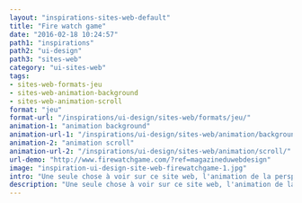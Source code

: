 ```yaml
---
layout: "inspirations-sites-web-default"
title: "Fire watch game"
date: "2016-02-18 10:24:57"
path1: "inspirations"
path2: "ui-design"
path3: "sites-web"
category: "ui-sites-web"
tags:
- sites-web-formats-jeu
- sites-web-animation-background
- sites-web-animation-scroll
format: "jeu"
format-url: "/inspirations/ui-design/sites-web/formats/jeu/"
animation-1: "animation background"
animation-url-1: "/inspirations/ui-design/sites-web/animation/background/"
animation-2: "animation scroll"
animation-url-2: "/inspirations/ui-design/sites-web/animation/scroll/"
url-demo: "http://www.firewatchgame.com/?ref=magazineduwebdesign"
image: "inspiration-ui-design-site-web-firewatchgame-1.jpg"
intro: "Une seule chose à voir sur ce site web, l'animation de la perspective en header lors du scroll."
description: "Une seule chose à voir sur ce site web, l'animation de la perspective en header lors du scroll."
---
```

